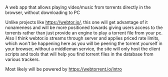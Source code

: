 A web app that allows playing video/music from torrents directly in the browser, without downloading to PC

Unlike projects like https://webtor.io/, this one will get advantage of it nonameness and will be more positioned towards giving users access to the torrents rather than just provide an engine to play a torrent file from your pc. Also I think webtor.io streams through server and applies priced rate limits, which won't be happening here as you will be peering the torrent yourself in your browser, without a middleman service, the site will only host the client scripts and tools that will help you find torrent files in the database from various trackers.

Most likely will be powered by https://webtorrent.io/intro
